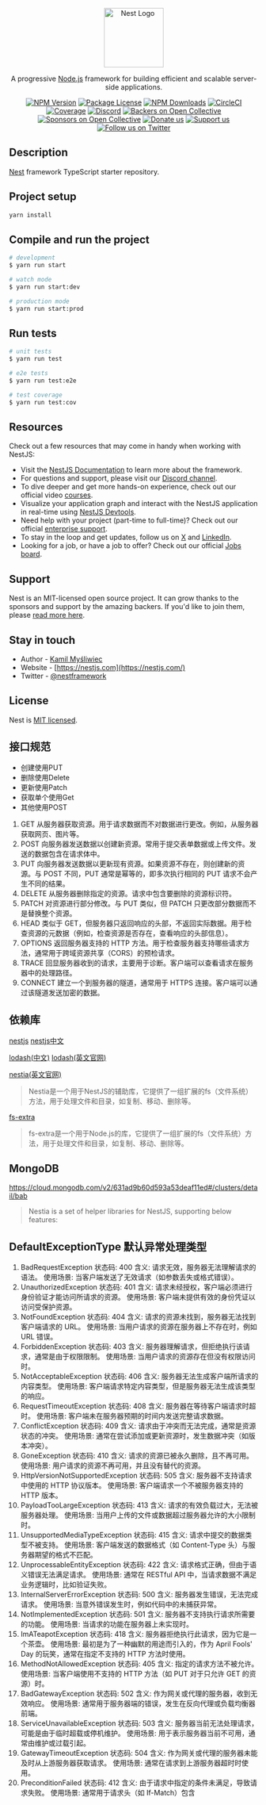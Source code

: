<p align="center">
  <a href="http://nestjs.com/" target="blank"><img src="https://nestjs.com/img/logo-small.svg" width="120" alt="Nest Logo" /></a>
</p>

  <p align="center">A progressive <a href="http://nodejs.org" target="_blank">Node.js</a> framework for building efficient and scalable server-side applications.</p>
    <p align="center">
<a href="https://www.npmjs.com/~nestjscore" target="_blank"><img src="https://img.shields.io/npm/v/@nestjs/core.svg" alt="NPM Version" /></a>
<a href="https://www.npmjs.com/~nestjscore" target="_blank"><img src="https://img.shields.io/npm/l/@nestjs/core.svg" alt="Package License" /></a>
<a href="https://www.npmjs.com/~nestjscore" target="_blank"><img src="https://img.shields.io/npm/dm/@nestjs/common.svg" alt="NPM Downloads" /></a>
<a href="https://circleci.com/gh/nestjs/nest" target="_blank"><img src="https://img.shields.io/circleci/build/github/nestjs/nest/master" alt="CircleCI" /></a>
<a href="https://coveralls.io/github/nestjs/nest?branch=master" target="_blank"><img src="https://coveralls.io/repos/github/nestjs/nest/badge.svg?branch=master#9" alt="Coverage" /></a>
<a href="https://discord.gg/G7Qnnhy" target="_blank"><img src="https://img.shields.io/badge/discord-online-brightgreen.svg" alt="Discord"/></a>
<a href="https://opencollective.com/nest#backer" target="_blank"><img src="https://opencollective.com/nest/backers/badge.svg" alt="Backers on Open Collective" /></a>
<a href="https://opencollective.com/nest#sponsor" target="_blank"><img src="https://opencollective.com/nest/sponsors/badge.svg" alt="Sponsors on Open Collective" /></a>
  <a href="https://paypal.me/kamilmysliwiec" target="_blank"><img src="https://img.shields.io/badge/Donate-PayPal-ff3f59.svg" alt="Donate us"/></a>
    <a href="https://opencollective.com/nest#sponsor"  target="_blank"><img src="https://img.shields.io/badge/Support%20us-Open%20Collective-41B883.svg" alt="Support us"></a>
  <a href="https://twitter.com/nestframework" target="_blank"><img src="https://img.shields.io/twitter/follow/nestframework.svg?style=social&label=Follow" alt="Follow us on Twitter"></a>
</p>
  <!--[![Backers on Open Collective](https://opencollective.com/nest/backers/badge.svg)](https://opencollective.com/nest#backer)
  [![Sponsors on Open Collective](https://opencollective.com/nest/sponsors/badge.svg)](https://opencollective.com/nest#sponsor)-->

## Description

[Nest](https://github.com/nestjs/nest) framework TypeScript starter repository.

## Project setup

```bash
yarn install
```

## Compile and run the project

```bash
# development
$ yarn run start

# watch mode
$ yarn run start:dev

# production mode
$ yarn run start:prod
```

## Run tests

```bash
# unit tests
$ yarn run test

# e2e tests
$ yarn run test:e2e

# test coverage
$ yarn run test:cov
```

## Resources

Check out a few resources that may come in handy when working with NestJS:

- Visit the [NestJS Documentation](https://docs.nestjs.com) to learn more about the framework.
- For questions and support, please visit our [Discord channel](https://discord.gg/G7Qnnhy).
- To dive deeper and get more hands-on experience, check out our official video [courses](https://courses.nestjs.com/).
- Visualize your application graph and interact with the NestJS application in real-time using [NestJS Devtools](https://devtools.nestjs.com).
- Need help with your project (part-time to full-time)? Check out our official [enterprise support](https://enterprise.nestjs.com).
- To stay in the loop and get updates, follow us on [X](https://x.com/nestframework) and [LinkedIn](https://linkedin.com/company/nestjs).
- Looking for a job, or have a job to offer? Check out our official [Jobs board](https://jobs.nestjs.com).

## Support

Nest is an MIT-licensed open source project. It can grow thanks to the sponsors and support by the amazing backers. If you'd like to join them, please [read more here](https://docs.nestjs.com/support).

## Stay in touch

- Author - [Kamil Myśliwiec](https://twitter.com/kammysliwiec)
- Website - [https://nestjs.com](https://nestjs.com/)
- Twitter - [@nestframework](https://twitter.com/nestframework)

## License

Nest is [MIT licensed](https://github.com/nestjs/nest/blob/master/LICENSE).

## 接口规范

- 创建使用PUT
- 删除使用Delete
- 更新使用Patch
- 获取单个使用Get
- 其他使用POST

1. GET 从服务器获取资源。用于请求数据而不对数据进行更改。例如，从服务器获取网页、图片等。
2. POST 向服务器发送数据以创建新资源。常用于提交表单数据或上传文件。发送的数据包含在请求体中。
3. PUT 向服务器发送数据以更新现有资源。如果资源不存在，则创建新的资源。与 POST 不同，PUT 通常是幂等的，即多次执行相同的 PUT 请求不会产生不同的结果。
4. DELETE 从服务器删除指定的资源。请求中包含要删除的资源标识符。
5. PATCH 对资源进行部分修改。与 PUT 类似，但 PATCH 只更改部分数据而不是替换整个资源。
6. HEAD 类似于 GET，但服务器只返回响应的头部，不返回实际数据。用于检查资源的元数据（例如，检查资源是否存在，查看响应的头部信息）。
7. OPTIONS 返回服务器支持的 HTTP 方法。用于检查服务器支持哪些请求方法，通常用于跨域资源共享（CORS）的预检请求。
8. TRACE 回显服务器收到的请求，主要用于诊断。客户端可以查看请求在服务器中的处理路径。
9. CONNECT 建立一个到服务器的隧道，通常用于 HTTPS 连接。客户端可以通过该隧道发送加密的数据。

## 依赖库

[nestjs](https://docs.nestjs.com/)
[nestjs中文](https://nest.nodejs.cn/)

[lodash(中文)](https://lodash.com/)
[lodash(英文官网)](https://lodash.com/)

[nestia(英文官网)](https://nestia.io/docs/)
> Nestia是一个用于NestJS的辅助库，它提供了一组扩展的fs（文件系统）方法，用于处理文件和目录，如复制、移动、删除等。

[fs-extra](https://github.com/jprichardson/node-fs-extra)
> fs-extra是一个用于Node.js的库，它提供了一组扩展的fs（文件系统）方法，用于处理文件和目录，如复制、移动、删除等。

## MongoDB

https://cloud.mongodb.com/v2/631ad9b60d593a53deaf11ed#/clusters/detail/bab

> Nestia is a set of helper libraries for NestJS, supporting below features:

## DefaultExceptionType 默认异常处理类型

1. BadRequestException
   状态码: 400
   含义: 请求无效，服务器无法理解请求的语法。
   使用场景: 当客户端发送了无效请求（如参数丢失或格式错误）。
2. UnauthorizedException
   状态码: 401
   含义: 请求未经授权，客户端必须进行身份验证才能访问所请求的资源。
   使用场景: 客户端未提供有效的身份凭证以访问受保护资源。
3. NotFoundException
   状态码: 404
   含义: 请求的资源未找到，服务器无法找到客户端请求的 URL。
   使用场景: 当用户请求的资源在服务器上不存在时，例如 URL 错误。
4. ForbiddenException
   状态码: 403
   含义: 服务器理解请求，但拒绝执行该请求，通常是由于权限限制。
   使用场景: 当用户请求的资源存在但没有权限访问时。
5. NotAcceptableException
   状态码: 406
   含义: 服务器无法生成客户端所请求的内容类型。
   使用场景: 客户端请求特定内容类型，但是服务器无法生成该类型的响应。
6. RequestTimeoutException
   状态码: 408
   含义: 服务器在等待客户端请求时超时。
   使用场景: 客户端未在服务器预期的时间内发送完整请求数据。
7. ConflictException
   状态码: 409
   含义: 请求由于冲突而无法完成，通常是资源状态的冲突。
   使用场景: 通常在尝试添加或更新资源时，发生数据冲突（如版本冲突）。
8. GoneException
   状态码: 410
   含义: 请求的资源已被永久删除，且不再可用。
   使用场景: 用户请求的资源不再可用，并且没有替代的资源。
9. HttpVersionNotSupportedException
   状态码: 505
   含义: 服务器不支持请求中使用的 HTTP 协议版本。
   使用场景: 客户端请求一个不被服务器支持的 HTTP 版本。
10. PayloadTooLargeException
    状态码: 413
    含义: 请求的有效负载过大，无法被服务器处理。
    使用场景: 当用户上传的文件或数据超过服务器允许的大小限制时。
11. UnsupportedMediaTypeException
    状态码: 415
    含义: 请求中提交的数据类型不被支持。
    使用场景: 客户端发送的数据格式（如 Content-Type 头）与服务器期望的格式不匹配。
12. UnprocessableEntityException
    状态码: 422
    含义: 请求格式正确，但由于语义错误无法满足请求。
    使用场景: 通常在 RESTful API 中，当请求数据不满足业务逻辑时，比如验证失败。
13. InternalServerErrorException
    状态码: 500
    含义: 服务器发生错误，无法完成请求。
    使用场景: 当意外错误发生时，例如代码中的未捕获异常。
14. NotImplementedException
    状态码: 501
    含义: 服务器不支持执行请求所需要的功能。
    使用场景: 当请求的功能在服务器上未实现时。
15. ImATeapotException
    状态码: 418
    含义: 服务器拒绝执行此请求，因为它是一个茶壶。
    使用场景: 最初是为了一种幽默的用途而引入的，作为 April Fools' Day 的玩笑，通常在指定不支持的 HTTP 方法时使用。
16. MethodNotAllowedException
    状态码: 405
    含义: 指定的请求方法不被允许。
    使用场景: 当客户端使用不支持的 HTTP 方法（如 PUT 对于只允许 GET 的资源）时。
17. BadGatewayException
    状态码: 502
    含义: 作为网关或代理的服务器，收到无效响应。
    使用场景: 通常用于服务器端的错误，发生在反向代理或负载均衡器前端。
18. ServiceUnavailableException
    状态码: 503
    含义: 服务器当前无法处理请求，可能是由于临时超载或停机维护。
    使用场景: 用于表示服务器当前不可用，通常由维护或过载引起。
19. GatewayTimeoutException
    状态码: 504
    含义: 作为网关或代理的服务器未能及时从上游服务器获取请求。
    使用场景: 通常在请求到上游服务器超时时使用。
20. PreconditionFailed
    状态码: 412
    含义: 由于请求中指定的条件未满足，导致请求失败。
    使用场景: 通常用于请求头（如 If-Match）包含
